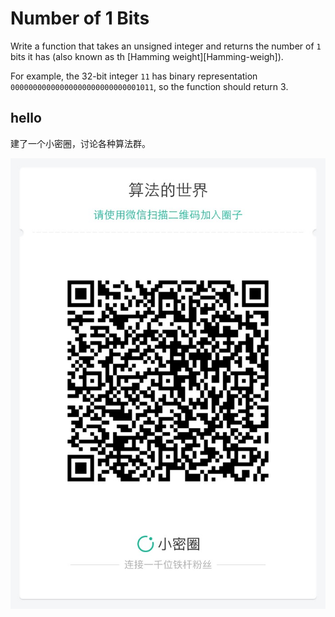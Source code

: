 # Number of 1 Bits

Write a function that takes an unsigned integer and returns the number of `1` bits it has (also known as th [Hamming weight][Hamming-weigh]).

For example, the 32-bit integer `11` has binary representation `00000000000000000000000000001011`, so the function should return 3.


[Hamming-weight]: http://en.wikipedia.org/wiki/Hamming_weight

## hello

建了一个小密圈，讨论各种算法群。  

![小密圈](../../suanfa_xiaomiquan.jpg)

